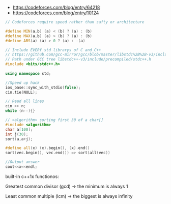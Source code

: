 + https://codeforces.com/blog/entry/64218
+ https://codeforces.com/blog/entry/10124

```cpp
// Codeforces require speed rather than safty or architecture 

#define MIN(a,b) (a) < (b) ? (a) : (b)
#define MAX(a,b) (a) > (b) ? (a) : (b)
#define ABS(a) (a) > 0 ? (a) : -(a)

// Include EVERY std librarys of C and C++
// https://github.com/gcc-mirror/gcc/blob/master/libstdc%2B%2B-v3/include/precompiled/stdc%2B%2B.h
// Path under GCC tree libstdc++-v3/include/precompiled/stdc++.h
#include <bits/stdc++.h> 
 
using namespace std;

//Speed up hack
ios_base::sync_with_stdio(false);
cin.tie(NULL);

// Read all lines
cin >> n;
while (n--){}

// <algorithm> sorting first 30 of a char[]
#include <algorithm>
char a[100];
int j(30);
sort(a,a+j);

#define all(x) (x).begin(), (x).end()
sort(vec.begin(), vec.end()) => sort(all(vec))

//Output answer
cout<<x<<endl;
```

built-in c++1x functionos:

Greatest common divisor (gcd) -> the minimum is always 1

Least common multiple   (lcm) -> the biggest is always infinity
